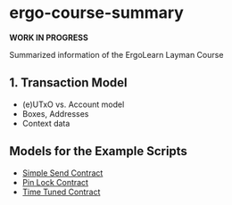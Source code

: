 # ergo-course-summary

**WORK IN PROGRESS**

Summarized information of the ErgoLearn Layman Course

## 1. Transaction Model

- (e)UTxO vs. Account model
- Boxes, Addresses
- Context data

## Models for the Example Scripts

- [Simple Send Contract](./ergoscript/example-contracts/simpleSend.md)
- [Pin Lock Contract](./ergoscript/example-contracts/pinLockContract.md)
- [Time Tuned Contract](./ergoscript/example-contracts/timedFund.md)